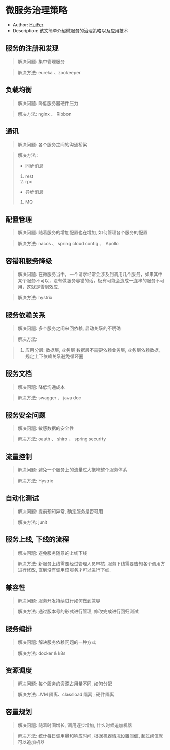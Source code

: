 # 微服务治理策略

* Author: [HuiFer](https://github.com/huifer)
* Description: 该文简单介绍微服务的治理策略以及应用技术

## 服务的注册和发现

> 解决问题: 集中管理服务

> 解决方法: eureka 、zookeeper

## 负载均衡

> 解决问题: 降低服务器硬件压力

> 解决方法: nginx 、 Ribbon

## 通讯

> 解决问题: 各个服务之间的沟通桥梁

> 解决方法 :
> - 同步消息
> 1. rest
> 1. rpc
> - 异步消息
> 1. MQ

## 配置管理

> 解决问题: 随着服务的增加配置也在增加, 如何管理各个服务的配置

> 解决方法: nacos 、 spring cloud config 、 Apollo

## 容错和服务降级

> 解决问题: 在微服务当中，一个请求经常会涉及到调用几个服务，如果其中某个服务不可以，没有做服务容错的话，极有可能会造成一连串的服务不可用，这就是雪崩效应.

> 解决方法: hystrix

## 服务依赖关系

> 解决问题: 多个服务之间来回依赖, 启动关系的不明确

> 解决方法:

> 1. 应用分层: 数据层, 业务层 数据层不需要依赖业务层, 业务层依赖数据, 规定上下依赖关系避免循环圈

## 服务文档

> 解决问题: 降低沟通成本

> 解决方法: swagger 、 java doc

## 服务安全问题

> 解决问题: 敏感数据的安全性

> 解决方法: oauth 、 shiro 、 spring security

## 流量控制

> 解决问题: 避免一个服务上的流量过大拖垮整个服务体系

> 解决方法: Hystrix

## 自动化测试

> 解决问题: 提前预知异常, 确定服务是否可用

> 解决方法: junit

## 服务上线, 下线的流程

> 解决问题: 避免服务随意的上线下线

> 解决方法: 新服务上线需要经过管理人员审核. 服务下线需要告知各个调用方进行修改, 直到没有调用该服务才可以进行下线.

## 兼容性

> 解决问题: 服务开发持续进行如何做到兼容

> 解决方法: 通过版本号的形式进行管理, 修改完成进行回归测试

## 服务编排

> 解决问题: 解决服务依赖问题的一种方式

> 解决方法: docker & k8s

## 资源调度

> 解决问题: 每个服务的资源占用量不同, 如何分配

> 解决方法: JVM 隔离、classload 隔离 ; 硬件隔离

## 容量规划

> 解决问题: 随着时间增长, 调用逐步增加, 什么时候追加机器

> 解决方法: 统计每日调用量和响应时间, 根据机器情况设置阈值, 超过阈值就可以追加机器

